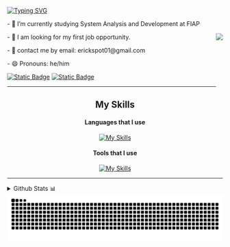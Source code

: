 [![Typing SVG](https://readme-typing-svg.demolab.com?font=Sedan&size=30&pause=1500&color=FFB000&vCenter=true&random=false&width=850&height=60&lines=Hello%2C+I'm+Erick!!!;I'm+a+System+Analysis+and+Development+student%2C+from+Brazil)](https://git.io/typing-svg)

<div>
<p>- 🌱 I’m currently studying System Analysis and Development at FIAP</p>                                         
<img align=right height=150px src="https://media.tenor.com/k_FD58xnsicAAAAi/work-internet.gif"  />
<p>- 🔭 I am looking for my first job opportunity.</p>                             
<p>- 💬 contact me by email: erickspot01@gmail.com</p>                                       
<p>- 😄 Pronouns: he/him</p>


<a href="" target="_blank">![Static Badge](https://img.shields.io/badge/instagram-1?style=for-the-badge&logo=instagram&logoColor=white&color=%23D83A5C)</a>
<a href="" target="_blank">![Static Badge](https://img.shields.io/badge/instagram-1?style=for-the-badge&logo=linkedin&logoColor=white&color=blue)</a>


---
<div align=center>
  
## My Skills

#### Languages that I use
  
[![My Skills](https://skillicons.dev/icons?i=js,html,css,python,java,md)](https://skillicons.dev)

#### Tools that I use

[![My Skills](https://skillicons.dev/icons?i=vscode,idea,pycharm,git,github,figma,sketchup)](https://skillicons.dev)
</div>

---

<details>
<summary>Github Stats 📊</summary>
  
![Erick0105's GitHub stats](https://github-readme-stats.vercel.app/api?username=Erick0105&show_icons=true&theme=vision-friendly-dark)
![Top Langs](https://github-readme-stats.vercel.app/api/top-langs/?username=Erick0105&layout=compact&theme=vision-friendly-dark)
</details>

<img src="https://raw.githubusercontent.com/Erick0105/Erick0105/output/snake.svg" alt="Snake animation" align="center" />
